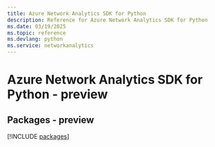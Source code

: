 ```yaml
---
title: Azure Network Analytics SDK for Python
description: Reference for Azure Network Analytics SDK for Python
ms.date: 03/19/2025
ms.topic: reference
ms.devlang: python
ms.service: networkanalytics
---
```

# Azure Network Analytics SDK for Python - preview
## Packages - preview
[!INCLUDE [packages](network-analytics-index.md)]